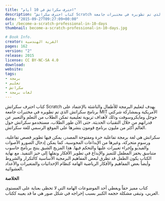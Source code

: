 ```yaml
---
title: "احترف سكراتش في 10 أيام"
description: "كتاب احترف سكراتش Scratch يهدف لتعليم البرمجة للأطفال والناشئة بالإعتماد على برنامج سكراتش الذي تم تطويره في مختبرات جامعة MIT الأمريكية."
date: "2015-09-27T09:27:09+00:00"
url: /become-a-scratch-professional-in-10-days
thumbnail: become-a-scratch-professional-in-10-days.jpg

# Book Info.
creator: القرية الهندسية
pages: 162
version: "2"
release: 2015
license: CC BY-NC-SA 4.0
download:
website:
tags:
- برمجة
- تعليم
- سكراتش
- لغات برمجة
---
```


كتاب احترف سكراتش Scratch يهدف لتعليم البرمجة للأطفال والناشئة بالإعتماد على برنامج سكراتش الذي تم تطويره في مختبرات جامعة MIT الأمريكية وبمشاركة شركتي جوجل ومايكروسوفت وذلك لأهداف تربوية تعليمية تمكن الطلاب من التعلم والتعبير عن قدراتهم من خلال التقنيات الحديثة. حتى الآن طور الطلاب، مستخدمو سكراتش حول العالم أكثر من مليون برنامج قومون بنشرها على الموقع الرسمي للغة سكراتش.

سكراتش هي لغة برمجة تفاعلية حرة ومفتوحة المصدر، يمكن فيها تطوير قصص تفاعلية، ورسومٍ متحركة، وغيرها من الإبداعات المحوسبة، كما يمكن إدخال الصورو الأصوات والفيديو وإجراء تغييرات عليها والتحكم فيها. هذا المزيج الشيق ينتج برنامج حاسوب متناسق يحفز المطفل للتميز والإبداع في تطوير الأفكار ونقلها إلى حيز التنفيذ. مع نهاية الكتاب يكون الطفل قد تطرق لبعض المفاهيم البرمجية الأساسية كالتكرار والشروط وأيضاً بعض المفاهيم والأفكار الرياضية الهامة كنظام الإحداثيات والمتغيرات والأعداد العشوائية.

**الخلاصة**

كتاب مميز حقاً ويغطي أحد الموضوعات الهامة التي لا تحظى بعناية على المستوى العربي، وتبقى مشكلة حجمه الكبير بسبب إخراجه في شكل صور هي ما قد يعيبه ككتاب.
